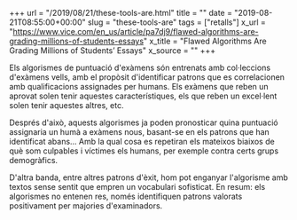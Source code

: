 +++
url = "/2019/08/21/these-tools-are.html"
title = ""
date = "2019-08-21T08:55:00+00:00"
slug = "these-tools-are"
tags = ["retalls"]
x_url = "https://www.vice.com/en_us/article/pa7dj9/flawed-algorithms-are-grading-millions-of-students-essays"
x_title = "Flawed Algorithms Are Grading Millions of Students’ Essays"
x_source = ""
+++


Els algorismes de puntuació d'exàmens són entrenats amb col·leccions d'exàmens vells, amb el propòsit d'identificar patrons que es correlacionen amb qualificacions assignades per humans. Els exàmens que reben un aprovat solen tenir aquestes característiques, els que reben un excel·lent solen tenir aquestes altres, etc.

Després d'això, aquests algorismes ja poden pronosticar quina puntuació assignaria un humà a exàmens nous, basant-se en els patrons que han identificat abans… Amb la qual cosa es repetiran els mateixos biaixos de què som culpables i víctimes els humans, per exemple contra certs grups demogràfics. 

D'altra banda, entre altres patrons d'èxit, hom pot enganyar l'algorisme amb textos sense sentit que empren un vocabulari sofisticat. En resum: els algorismes no entenen res, només identifiquen patrons valorats positivament per majories d'examinadors.
